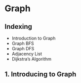 # Graph

## Indexing

- Introduction to Graph
- Graph BFS
- Graph DFS
- Adjacency List
- Dijkstra’s Algorithm

## 1. Introducing to Graph


